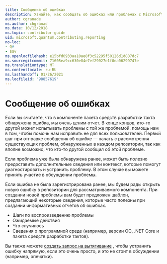 ```yaml
---
title: Сообщения об ошибках
description: Узнайте, как сообщать об ошибках или проблемах с Microsoft Quantum Development Kit (КДК).
author: cgranade
ms.author: chgranad
ms.date: 10/12/2018
ms.topic: contributor-guide
uid: microsoft.quantum.contributing.reporting
no-loc:
- Q#
- $$v
ms.openlocfilehash: e15bfd0933aa10ae8f3c52295f50126d1d887dc7
ms.sourcegitcommit: 71605ea9cc630e84e7ef29027e1f0ea06299747e
ms.translationtype: MT
ms.contentlocale: ru-RU
ms.lasthandoff: 01/26/2021
ms.locfileid: "98857619"
---
```

# <a name="reporting-bugs"></a>Сообщение об ошибках #

Если вы считаете, что в компоненте пакета средств разработки такта обнаружена ошибка, мы очень ценим отчет.
В конце концов, кто-то другой может испытывать проблемы с той же проблемой. помощь нам в том, чтобы помочь нам исправить ее для всех пользователей.
Первый шаг при отправке сообщения об ошибке — начать с рассмотрения существующих проблем, обнаруженных в каждом репозитории, так как вполне возможно, что кто-то другой сообщил об этой проблеме.

Если проблема уже была обнаружена ранее, может быть полезно предоставить дополнительные сведения или контекст, которые помогут диагностировать и устранить проблему.
В этом случае вы можете принять участие в обсуждении проблемы.

Если ошибка не была зарегистрирована ранее, мы будем рады открыть новую ошибку в репозитории для рассматриваемого компонента.
При создании новой проблемы вам будет предложен шаблон, предлагающий некоторые сведения, которые часто полезны при создании информативных отчетов об ошибках.

- Шаги по воспроизведению проблемы
- Ожидаемые действия
- Что случилось
- Сведения о программной среде (например, версии ОС, .NET Core и пакета средств разработки тактов).

Вы также можете [создать запрос на вытягивание](https://help.github.com/articles/about-pull-requests/) , чтобы устранить ошибку напрямую, если это очень просто, и это не стоит в обсуждении (например, опечатки).


